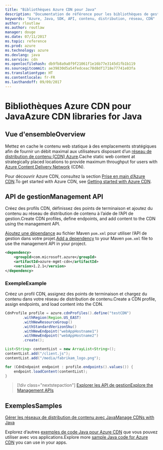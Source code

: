 ```yaml
---
title: "Bibliothèques Azure CDN pour Java"
description: "Documentation de référence pour les bibliothèques de gestion Java CDN"
keywords: "Azure, Java, SDK, API, contenu, distribution, réseau, CDN"
author: rloutlaw
ms.author: routlaw
manager: douge
ms.date: 07/11/2017
ms.topic: reference
ms.prod: azure
ms.technology: azure
ms.devlang: java
ms.service: cdn
ms.openlocfilehash: db9fb8a9a8f9f21061f1e16b77e3145d1fb1b119
ms.sourcegitcommit: ae39830d5a54fedceac78d8df1718e77741e03fa
ms.translationtype: HT
ms.contentlocale: fr-FR
ms.lasthandoff: 09/09/2017
---
```

# <a name="azure-cdn-libraries-for-java"></a><span data-ttu-id="5e852-104">Bibliothèques Azure CDN pour Java</span><span class="sxs-lookup"><span data-stu-id="5e852-104">Azure CDN libraries for Java</span></span>

## <a name="overview"></a><span data-ttu-id="5e852-105">Vue d'ensemble</span><span class="sxs-lookup"><span data-stu-id="5e852-105">Overview</span></span>

<span data-ttu-id="5e852-106">Mettez en cache le contenu web statique à des emplacements stratégiques afin de fournir un débit maximal aux utilisateurs disposant d’un [réseau de distribution de contenu (CDN) Azure](/azure/cdn/cdn-overview).</span><span class="sxs-lookup"><span data-stu-id="5e852-106">Cache static web content at strategically placed locations to provide maximum throughput for users with [Azure Content Delivery Network](/azure/cdn/cdn-overview) (CDN).</span></span>

<span data-ttu-id="5e852-107">Pour découvrir Azure CDN, consultez la section [Prise en main d’Azure CDN](/azure/cdn/cdn-create-new-endpoint).</span><span class="sxs-lookup"><span data-stu-id="5e852-107">To get started with Azure CDN, see [Getting started with Azure CDN](/azure/cdn/cdn-create-new-endpoint).</span></span>

## <a name="management-api"></a><span data-ttu-id="5e852-108">API de gestion</span><span class="sxs-lookup"><span data-stu-id="5e852-108">Management API</span></span>

<span data-ttu-id="5e852-109">Créez des profils CDN, définissez des points de terminaison et ajoutez du contenu au réseau de distribution de contenu à l’aide de l’API de gestion.</span><span class="sxs-lookup"><span data-stu-id="5e852-109">Create CDN profiles, define endpoints, and add content to the CDN using the management API.</span></span>

<span data-ttu-id="5e852-110">[Ajoutez une dépendance](https://maven.apache.org/guides/getting-started/index.html#How_do_I_use_external_dependencies) au fichier Maven `pom.xml` pour utiliser l’API de gestion dans votre projet.</span><span class="sxs-lookup"><span data-stu-id="5e852-110">[Add a dependency](https://maven.apache.org/guides/getting-started/index.html#How_do_I_use_external_dependencies) to your Maven `pom.xml` file to use the management API in your project.</span></span>

```XML
<dependency>
    <groupId>com.microsoft.azure</groupId>
    <artifactId>azure-mgmt-cdn</artifactId>
    <version>1.2.1</version>
</dependency>
```   

### <a name="example"></a><span data-ttu-id="5e852-111">Exemple</span><span class="sxs-lookup"><span data-stu-id="5e852-111">Example</span></span>

<span data-ttu-id="5e852-112">Créez un profil CDN, assignez des points de terminaison et chargez du contenu dans votre réseau de distribution de contenu.</span><span class="sxs-lookup"><span data-stu-id="5e852-112">Create a CDN profile, assign endpoints, and load content into the CDN.</span></span>

```java
CdnProfile profile = azure.cdnProfiles().define("testCDN")
        .withRegion(Region.US_EAST)
        .withNewResourceGroup()
        .withStandardVerizonSku()
        .withNewEndpoint("webAppHostname1")
        .withNewEndpoint("webAppHostname2")
        .create();

List<String> contentList = new ArrayList<String>();
contentList.add("/client.js");
contentList.add("/media/fabrikam_logo.png");

for (CdnEndpoint endpoint : profile.endpoints().values()) {
    endpoint.loadContent(contentList);
}
```

> [!div class="nextstepaction"]
> [<span data-ttu-id="5e852-113">Explorer les API de gestion</span><span class="sxs-lookup"><span data-stu-id="5e852-113">Explore the Management APIs</span></span>](/java/api/overview/azure/cdn/managementapi)

## <a name="samples"></a><span data-ttu-id="5e852-114">Exemples</span><span class="sxs-lookup"><span data-stu-id="5e852-114">Samples</span></span>

[<span data-ttu-id="5e852-115">Gérer les réseaux de distribution de contenu avec Java</span><span class="sxs-lookup"><span data-stu-id="5e852-115">Manage CDNs with Java</span></span>](https://github.com/Azure-Samples/cdn-java-manage-cdn)

<span data-ttu-id="5e852-116">Explorez d’autres [exemples de code Java pour Azure CDN](https://azure.microsoft.com/resources/samples/?platform=java&term=cdn) que vous pouvez utiliser avec vos applications.</span><span class="sxs-lookup"><span data-stu-id="5e852-116">Explore more [sample Java code for Azure CDN](https://azure.microsoft.com/resources/samples/?platform=java&term=cdn) you can use in your apps.</span></span>
